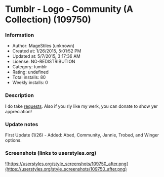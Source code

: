 # Tumblr - Logo - Community (A Collection) (109750)

### Information
- Author: MageStiles (unknown)
- Created at: 1/26/2015, 5:01:52 PM
- Updated at: 5/7/2015, 3:17:36 AM
- License: NO-REDISTRIBUTION
- Category: tumblr
- Rating: undefined
- Total installs: 80
- Weekly installs: 0


### Description
I do take <a href="http://cammerel.tumblr.com/FAQ">requests</a>. Also if you rly like my werk, you can donate to show yer appreciation!

### Update notes
First Update (1/26) - Added: Abed, Community, Jannie, Trobed, and Winger options.

### Screenshots (links to userstyles.org)
![https://userstyles.org/style_screenshots/109750_after.png](https://userstyles.org/style_screenshots/109750_after.png)


